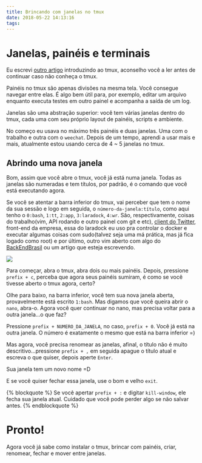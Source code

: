 ```yaml
---
title: Brincando com janelas no tmux
date: 2018-05-22 14:13:16
tags:
---
```


# Janelas, painéis e terminais

Eu escrevi [outro artigo](/o-incrivel-mundo-do-tmux/) introduzindo ao tmux, aconselho você a ler antes de continuar caso não conheça o tmux.

Painéis no tmux são apenas divisões na mesma tela. Você consegue navegar entre elas. É algo bem útil para, por exemplo, editar um arquivo enquanto executa testes em outro painel e acompanha a saída de um log.

Janelas são uma abstração superior: você tem várias janelas dentro do tmux, cada uma com seu próprio layout de painéis, scripts e ambiente.

No começo eu usava no máximo três painéis e duas janelas. Uma com o trabalho e outra com o `weechat`. Depois de um tempo, aprendi a usar mais e mais, atualmente estou usando cerca de 4 ~ 5 janelas no tmux.

## Abrindo uma nova janela

Bom, assim que você abre o tmux, você já está numa janela. Todas as janelas são numeradas e tem títulos, por padrão, é o comando que você está executando agora.

Se você se atentar a barra inferior do tmux, vai perceber que tem o nome da sua sessão e logo em seguida, o `número-da-janela:título`, como aqui tenho o `0:bash`, `1:tt`, `2:app`, `3:laradock`, `4:wr`. São, respectivamente, coisas do trabalho(vim, API rodando e outro painel com git e etc), [client do Twitter](https://github.com/orakaro/rainbowstream), front-end da empresa, essa do laradock eu uso pra controlar o docker e executar algumas coisas com sudo(talvez seja uma má prática, mas já fica logado como root) e por último, outro vim aberto com algo do [BackEndBrasil](https://github.com/backend-br/) ou um artigo que esteja escrevendo.

![](current-tmux-windows.jpg)

Para começar, abra o tmux, abra dois ou mais painéis. Depois, pressione `prefix + c`, perceba que agora seus painéis sumiram, é como se você tivesse aberto o tmux agora, certo?

Olhe para baixo, na barra inferior, você tem sua nova janela aberta, provavelmente está escrito `1:bash`. Mas digamos que você queira abrir o `nano`, abra-o. Agora você quer continuar no nano, mas precisa voltar para a outra janela...o que faz?

Pressione `prefix + NUMERO_DA_JANELA`, no caso, `prefix + 0`. Você já está na outra janela. O número é exatamente o mesmo que está na barra inferior =)

Mas agora, você precisa renomear as janelas, afinal, o título não é muito descritivo...pressione `prefix + ,` em seguida apague o título atual e escreva o que quiser, depois aperte `Enter`.

Sua janela tem um novo nome =D

E se você quiser fechar essa janela, use o bom e velho `exit`.

{% blockquote %}
Se você apertar `prefix + :` e digitar `kill-window`, ele fecha sua janela atual. Cuidado que você pode perder algo se não salvar antes.
{% endblockquote %}

# Pronto!

Agora você já sabe como instalar o tmux, brincar com painéis, criar, renomear, fechar e mover entre janelas.

